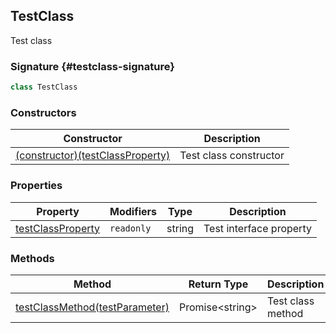 ## TestClass

Test class

### Signature {#testclass-signature}

```typescript
class TestClass
```

### Constructors

| Constructor | Description |
| --- | --- |
| [(constructor)(testClassProperty)](docs/test-suite-a/testnamespace-testclass-_constructor_-constructor) | Test class constructor |

### Properties

| Property | Modifiers | Type | Description |
| --- | --- | --- | --- |
| [testClassProperty](docs/test-suite-a/testnamespace-testclass-testclassproperty-property) | `readonly` | string | Test interface property |

### Methods

| Method | Return Type | Description |
| --- | --- | --- |
| [testClassMethod(testParameter)](docs/test-suite-a/testnamespace-testclass-testclassmethod-method) | Promise&lt;string&gt; | Test class method |
